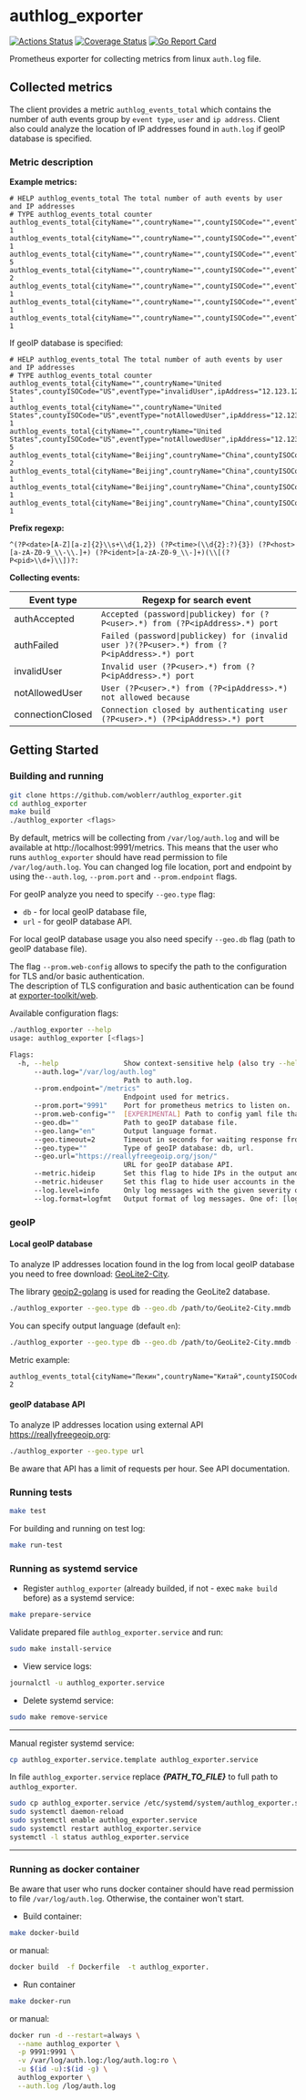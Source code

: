 # authlog_exporter

[![Actions Status](https://github.com/woblerr/authlog_exporter/workflows/build/badge.svg)](https://github.com/woblerr/authlog_exporter/actions)
[![Coverage Status](https://coveralls.io/repos/github/woblerr/authlog_exporter/badge.svg?branch=master)](https://coveralls.io/github/woblerr/authlog_exporter?branch=master)
[![Go Report Card](https://goreportcard.com/badge/github.com/woblerr/authlog_exporter)](https://goreportcard.com/report/github.com/woblerr/authlog_exporter)

Prometheus exporter for collecting metrics from linux `auth.log` file.

## Collected metrics

The client provides a metric `authlog_events_total` which contains the number of auth events group by `event type`, `user` and `ip address`. Client also could analyze the location of IP addresses found in `auth.log` if geoIP database is specified.

### Metric description

**Example metrics:**

```
# HELP authlog_events_total The total number of auth events by user and IP addresses
# TYPE authlog_events_total counter
authlog_events_total{cityName="",countryName="",countyISOCode="",eventType="invalidUser",ipAddress="12.123.12.123",user="support"} 1
authlog_events_total{cityName="",countryName="",countyISOCode="",eventType="notAllowedUser",ipAddress="12.123.12.123",user="root"} 1
authlog_events_total{cityName="",countryName="",countyISOCode="",eventType="notAllowedUser",ipAddress="12.123.123.1",user="root"} 5
authlog_events_total{cityName="",countryName="",countyISOCode="",eventType="authAccepted",ipAddress="123.123.12.12",user="testuser"} 2
authlog_events_total{cityName="",countryName="",countyISOCode="",eventType="authFailed",ipAddress="123.123.12.12",user="root"} 1
authlog_events_total{cityName="",countryName="",countyISOCode="",eventType="authFailed",ipAddress="123.123.12.123",user="root"} 1
authlog_events_total{cityName="",countryName="",countyISOCode="",eventType="connectionClosed",ipAddress="123.123.12.12",user="testuser"} 1
```

If geoIP database is specified:

```
# HELP authlog_events_total The total number of auth events by user and IP addresses
# TYPE authlog_events_total counter
authlog_events_total{cityName="",countryName="United States",countyISOCode="US",eventType="invalidUser",ipAddress="12.123.12.123",user="support"} 1
authlog_events_total{cityName="",countryName="United States",countyISOCode="US",eventType="notAllowedUser",ipAddress="12.123.12.123",user="root"} 1
authlog_events_total{cityName="",countryName="United States",countyISOCode="US",eventType="notAllowedUser",ipAddress="12.123.123.1",user="root"} 5
authlog_events_total{cityName="Beijing",countryName="China",countyISOCode="CN",eventType="authAccepted",ipAddress="123.123.12.12",user="testuser"} 2
authlog_events_total{cityName="Beijing",countryName="China",countyISOCode="CN",eventType="authFailed",ipAddress="123.123.12.12",user="root"} 1
authlog_events_total{cityName="Beijing",countryName="China",countyISOCode="CN",eventType="authFailed",ipAddress="123.123.12.123",user="root"} 1
authlog_events_total{cityName="Beijing",countryName="China",countyISOCode="CN",eventType="connectionClosed",ipAddress="123.123.12.12",user="testuser"} 1
```

**Prefix regexp:**

```
^(?P<date>[A-Z][a-z]{2}\\s+\\d{1,2}) (?P<time>(\\d{2}:?){3}) (?P<host>[a-zA-Z0-9_\\-\\.]+) (?P<ident>[a-zA-Z0-9_\\-]+)(\\[(?P<pid>\\d+)\\])?: 
```

**Collecting events:**

|Event type|Regexp for search event|
|---|---|
|authAccepted|`Accepted (password\|publickey) for (?P<user>.*) from (?P<ipAddress>.*) port`|
|authFailed|`Failed (password\|publickey) for (invalid user )?(?P<user>.*) from (?P<ipAddress>.*) port`|
|invalidUser|`Invalid user (?P<user>.*) from (?P<ipAddress>.*) port`|
|notAllowedUser|`User (?P<user>.*) from (?P<ipAddress>.*) not allowed because`|
|connectionClosed|`Connection closed by authenticating user (?P<user>.*) (?P<ipAddress>.*) port`|

## Getting Started

### Building and running

```bash
git clone https://github.com/woblerr/authlog_exporter.git
cd authlog_exporter
make build
./authlog_exporter <flags>
```

By default, metrics will be collecting from `/var/log/auth.log` and will be available at http://localhost:9991/metrics. This means that the user who runs `authlog_exporter` should have read permission to file `/var/log/auth.log`. You can changed log file location, port and endpoint by using the`--auth.log`, `--prom.port` and `--prom.endpoint` flags.

For geoIP analyze you need to specify `--geo.type` flag:
* `db` - for local geoIP database file,
* `url` - for geoIP database API.

For local geoIP database usage you also need specify `--geo.db` flag (path to geoIP database file).

The flag `--prom.web-config` allows to specify the path to the configuration for TLS and/or basic authentication.<br>
The description of TLS configuration and basic authentication can be found at [exporter-toolkit/web](https://github.com/prometheus/exporter-toolkit/blob/v0.7.1/docs/web-configuration.md).

Available configuration flags:

```bash
./authlog_exporter --help
usage: authlog_exporter [<flags>]

Flags:
  -h, --help                Show context-sensitive help (also try --help-long and --help-man).
      --auth.log="/var/log/auth.log"  
                            Path to auth.log.
      --prom.endpoint="/metrics"  
                            Endpoint used for metrics.
      --prom.port="9991"    Port for prometheus metrics to listen on.
      --prom.web-config=""  [EXPERIMENTAL] Path to config yaml file that can enable TLS or authentication.
      --geo.db=""           Path to geoIP database file.
      --geo.lang="en"       Output language format.
      --geo.timeout=2       Timeout in seconds for waiting response from geoIP database API.
      --geo.type=""         Type of geoIP database: db, url.
      --geo.url="https://reallyfreegeoip.org/json/"  
                            URL for geoIP database API.
      --metric.hideip       Set this flag to hide IPs in the output and therefore drastically reduce the amount of metrics published.
      --metric.hideuser     Set this flag to hide user accounts in the output and therefore drastically reduce the amount of metrics published.
      --log.level=info      Only log messages with the given severity or above. One of: [debug, info, warn, error]
      --log.format=logfmt   Output format of log messages. One of: [logfmt, json]
```

### geoIP

#### Local geoIP database

To analyze IP addresses location found in the log from local geoIP database you need to free download: [GeoLite2-City](https://dev.maxmind.com/geoip/geoip2/geolite2/).

The library [geoip2-golang](https://github.com/oschwald/geoip2-golang) is used for reading the GeoLite2 database.

```bash
./authlog_exporter --geo.type db --geo.db /path/to/GeoLite2-City.mmdb
```

Уou can specify output language (default `en`):

```bash
./authlog_exporter --geo.type db --geo.db /path/to/GeoLite2-City.mmdb --geo.lang ru
```

Metric example:

```
authlog_events_total{cityName="Пекин",countryName="Китай",countyISOCode="CN",eventType="authAccepted",ipAddress="123.123.12.12",user="testuser"} 2
```

#### geoIP database API

To analyze IP addresses location using external API https://reallyfreegeoip.org:

```bash
./authlog_exporter --geo.type url
```

Be aware that API has a limit of requests per hour. See API documentation.

### Running tests

```bash
make test
```

For building and running on test log:

```bash
make run-test
```

### Running as systemd service

* Register `authlog_exporter` (already builded, if not - exec `make build` before) as a systemd service:

```bash
make prepare-service
```

Validate prepared file `authlog_exporter.service` and run:

```bash
sudo make install-service
```

* View service logs:

```bash
journalctl -u authlog_exporter.service
```

* Delete systemd service:

```bash
sudo make remove-service
```

---
Manual register systemd service:

```bash
cp authlog_exporter.service.template authlog_exporter.service
```

In file `authlog_exporter.service` replace ***{PATH_TO_FILE}*** to full path to `authlog_exporter`.

```bash
sudo cp authlog_exporter.service /etc/systemd/system/authlog_exporter.service
sudo systemctl daemon-reload
sudo systemctl enable authlog_exporter.service
sudo systemctl restart authlog_exporter.service
systemctl -l status authlog_exporter.service
```

---

### Running as docker container

Be aware that user who runs docker container should have read permission to file `/var/log/auth.log`. Otherwise, the container won't start.

* Build container:

```bash
make docker-build
```

or manual:

```bash
docker build  -f Dockerfile  -t authlog_exporter.
```

* Run container

```bash
make docker-run
```

or manual:

```bash
docker run -d --restart=always \
  --name authlog_exporter \
  -p 9991:9991 \
  -v /var/log/auth.log:/log/auth.log:ro \
  -u $(id -u):$(id -g) \
  authlog_exporter \
  --auth.log /log/auth.log
```
